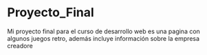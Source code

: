 # Proyecto_Final
Mi proyecto final para el curso de desarrollo web es una pagina con algunos juegos retro, además incluye información sobre la empresa creadore
